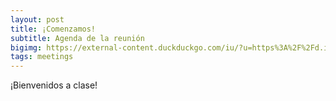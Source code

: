 ```yaml
---
layout: post
title: ¡Comenzamos!
subtitle: Agenda de la reunión
bigimg: https://external-content.duckduckgo.com/iu/?u=https%3A%2F%2Fd.ibtimes.co.uk%2Fen%2Ffull%2F1592294%2Faztec-warriors.jpg&f=1&nofb=1
tags: meetings
---
```


¡Bienvenidos a clase! 
